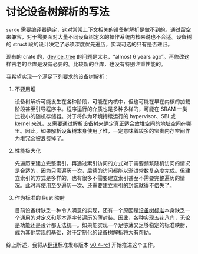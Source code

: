﻿# 讨论设备树解析的写法

`serde` 需要编译器确定，这对常常上下文相关的设备树解析是做不到的。通过留空来兼容，对于需要面对大量不同设备树定义的操作系统内核来说也不合适。设备树的 struct 段的设计决定了必须深度优先遍历，实现可选的只有是否递归。

现有的 crate 的，[device_tree](https://crates.io/crates/device_tree) 的问题是太老，“almost 6 years ago”。再修改这样古老的仓库是没有必要的。比较新的仓库，也没有特别注重性能的。

我希望实现一个满足下列要求的设备树解析：

1. 不要用堆

   设备树解析可能发生在各种阶段，可能在内核中，但也可能在早在内核的加载阶段甚至引导程序中。程序运行的介质也是多种多样的，可能在 SRAM 一类比较小的随机存储器。对于将作为环境持续运行的 hypervisor、SBI 或 kernel 来说，又需要通过解析设备树来确定真正适合放堆空间的地址空间在哪里。因此，如果解析设备树本身使用了堆，一定意味着较多的宝贵内存空间作为堆冗余被浪费掉了。

2. 性能极大化

   先遍历来建立完整索引，再通过索引访问的方式对于需要频繁随机访问的情况是合适的，因为只需遍历一次，后续的访问都能以渐进常数复杂度完成。但建立索引的方式是多样的，也有很多不需要建立索引甚至不需要完整遍历的情况。此时再使用至少遍历一次、还需要建立索引的封装就得不偿失了。

3. 作为标准的 Rust 映射

   目前设备树缺乏一种令人满意的实现，还有一个原因是[设备树标准](https://github.com/devicetree-org/devicetree-specification)本身缺乏一个通用的对定义和基本逐字节遍历的薄封装。因此，各种实现五花八门，无论是功能还是设计都无法统一。如果能实现一个足够薄又足够稳定的标准映射，成为其他实现的基础，对于定制化的设备树解析将大有帮助。

综上所述，我将从[翻译](/translation/20220528-devicetree/toc.md)标准发布版本 [v0.4-rc1](https://github.com/devicetree-org/devicetree-specification/releases/tag/v0.4-rc1) 开始推进这个工作。
